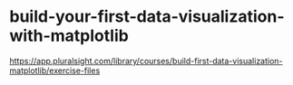 # build-your-first-data-visualization-with-matplotlib
https://app.pluralsight.com/library/courses/build-first-data-visualization-matplotlib/exercise-files
